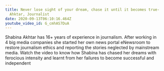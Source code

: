 ```yaml
---
title: Never lose sight of your dream, chase it until it becomes true- Shabina
  Ahktar, Journalist
date: 2020-09-13T06:10:16.464Z
youtube_video_id: G_cmhAS7DuA
---
```

Shabina Akhtar has 16+ years of experience in journalism. After working in 4 big media companies she started her own news portal eNewsroom to restore journalism ethics and reporting the stories neglected by mainstream media. Watch the video to know how Shabina has chased her dreams with ferocious intensity and learnt from her failures to become successful and independent